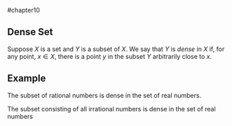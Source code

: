 #chapter10 
## Dense Set
Suppose $X$ is a set and $Y$ is a subset of $X$. We say that $Y$ is *dense* in $X$ if, for any point, $x\in X$, there is a point $y$ in the subset $Y$ arbitrarily close to $x$.

## Example
The subset of rational numbers is dense in the set of real numbers.

The subset consisting of all irrational numbers is dense in the set of real numbers